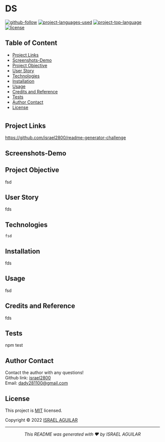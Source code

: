  
  # DS

  [![github-follow](https://img.shields.io/github/followers/israel2800?label=Follow&logoColor=purple&style=social)](https://github.com/israel2800)
  [![project-languages-used](https://img.shields.io/github/languages/count/israel2800/readme-generator-challenge?color=important)](https://github.com/israel2800/readme-generator-challenge)
  [![project-top-language](https://img.shields.io/github/languages/top/israel2800/readme-generator-challenge?color=blueviolet)](https://github.com/israel2800/readme-generator-challenge)
  [![license](https://img.shields.io/badge/License-MIT-brightgreen.svg)](https://choosealicense.com/licenses/mit/)

  ## Table of Content
  * [ Project Links ](#Project-Links)
  * [ Screenshots-Demo ](#Screenshots)
  * [ Project Objective ](#Project-Objective)
  * [ User Story ](#User-Story)
  * [ Technologies ](#Technologies)
  * [ Installation ](#Installation)
  * [ Usage ](#Usage)
  * [ Credits and Reference ](#Credits-and-Reference)
  * [ Tests ](#Tests)
  * [ Author Contact ](#Author-Contact)
  * [ License ](#License)
  #

  ##  Project Links
  https://github.com/israel2800/readme-generator-challenge<br>
  

  ## Screenshots-Demo
  
  
  ## Project Objective
  fsd
  
  ## User Story
  fds

  ## Technologies 
  ```
  fsd
  ```
  
  ## Installation
  fds

  ## Usage 
  fsd
  
  ## Credits and Reference
  fds

  ## Tests
  npm test

  ## Author Contact
  Contact the author with any questions!<br>
  Github link: [israel2800](https://github.com/israel2800)<br>
  Email: dady281100@gmail.com

  ## License
  This project is [MIT](https://choosealicense.com/licenses/mit/) licensed.<br />

  Copyright © 2022 [ISRAEL AGUILAR](https://github.com/israel2800)
  
  <hr>
  <p align='center'><i>
  This README was generated with ❤️ by ISRAEL AGUILAR
  </i></p>
  